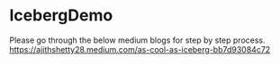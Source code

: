 # IcebergDemo

Please go through the below medium blogs for step by step process.
https://ajithshetty28.medium.com/as-cool-as-iceberg-bb7d93084c72
